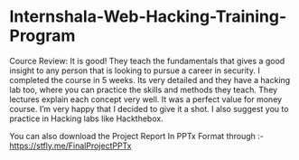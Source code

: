 # Internshala-Web-Hacking-Training-Program

Cource Review:
It is good! They teach the fundamentals that gives a good insight to any person that is looking to pursue a career in security. I completed the course in 5 weeks. Its very detailed and they have a hacking lab too, where you can practice the skills and methods they teach. They lectures explain each concept very well. It was a perfect value for money course. I’m very happy that I decided to give it a shot.
I also suggest you to practice in Hacking labs like Hackthebox.

You can also download the Project Report In PPTx Format through :- https://stfly.me/FinalProjectPPTx
